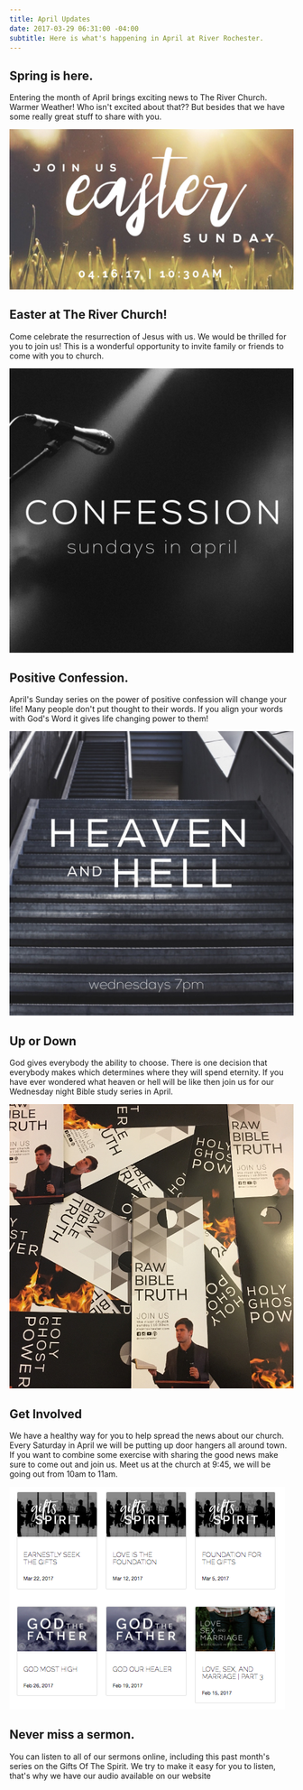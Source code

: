 ```yaml
---
title: April Updates
date: 2017-03-29 06:31:00 -04:00
subtitle: Here is what's happening in April at River Rochester.
---
```


## Spring is here.

Entering the month of April brings exciting news to The River Church. Warmer Weather! Who isn't excited about that?? But besides that we have some really great stuff to share with you.

![Easter_02(16x9).jpg](/uploads/Easter_02(16x9).jpg)

## Easter at The River Church!

Come celebrate the resurrection of Jesus with us. We would be thrilled for you to join us! This is a wonderful opportunity to invite family or friends to come with you to church.

![Confession_01(1x1)2-d92a0f.JPG](/uploads/Confession_01(1x1)2-d92a0f.JPG)

## Positive Confession.

April's Sunday series on the power of positive confession will change your life! Many people don't put thought to their words. If you align your words with God's Word it gives life changing power to them!

![Heaven&Hell_02(1x1)-195a42.jpg](/uploads/Heaven&Hell_02(1x1)-195a42.jpg)

## Up or Down

God gives everybody the ability to choose. There is one decision that everybody makes which determines where they will spend eternity. If you have ever wondered what heaven or hell will be like then join us for our Wednesday night Bible study series in April.

![flyers.JPG](/uploads/flyers.JPG)

## Get Involved

We have a healthy way for you to help spread the news about our church. Every Saturday in April we will be putting up door hangers all around town. If you want to combine some exercise with sharing the good news make sure to come out and join us. Meet us at the church at 9:45, we will be going out from 10am to 11am.

![Screen Shot 2017-03-28 at 8.11.45 AM.png](/uploads/Screen%20Shot%202017-03-28%20at%208.11.45%20AM.png)

## Never miss a sermon.

You can listen to all of our sermons online, including this past month's series on the Gifts Of The Spirit. We try to make it easy for you to listen, that's why we have our audio available on our website